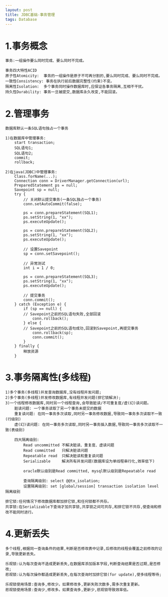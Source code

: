 ```yaml
---
layout: post
title: JDBC基础-事务管理
tags: Database
---
```

# 1.事务概念
	事务:一组操作要么同时完成、要么同时不完成。
	
	事务四大特性ACID
	原子性Atomicity:  事务的一组操作是原子不可再分割的,要么同时完成、要么同时不完成。
	一致性Consistency: 事务在执行前后数据完整性(约束)不变。	
	隔离性Isolation:  多个事务同时操作数据库时,应保证各事务隔离,互相不干扰。
	持久性Durability: 事务一旦被提交,数据库永久改变,不能回滚。
	
# 2.管理事务
	数据库默认一条SQL语句独占一个事务
	
	1)在数据库中管理事务:	
		start transaction;
		SQL语句1;
		SQL语句2;	
		commit;
		rollback;
                
	2)在java(JDBC)中管理事务:
		Class.forName(...);
		Connection conn = DriverManager.getConnection(url);		
		PreparedStatement ps = null;		
		Savepoint sp = null;
		try {
			// 关闭默认提交事务(一条SQL独占一个事务)
			conn.setAutoCommit(false);

			ps = conn.prepareStatement(SQL1);
			ps.setString(1, "xx");
			ps.executeUpdate();
			
			ps = conn.prepareStatement(SQL2);
			ps.setString(1, "xx");
			ps.executeUpdate();

			// 设置Savepoint
			sp = conn.setSavepoint();
			
			// 异常测试
			int i = 1 / 0;
			
			ps = conn.prepareStatement(SQL3);
			ps.setString(1, "xx");
			ps.executeUpdate();
			
			// 提交事务
			conn.commit();
		} catch (Exception e) {		
			if (sp == null) {
			// Savepoint之前的SQL语句失败,全部回滚
				conn.rollback();
			} else {
			// Savepoint之前的SQL语句成功,回滚到Savepoint,再提交事务
				conn.rollback(sp);
				conn.commit();
			}
		} finally {
			释放资源
		}
	
# 3.事务隔离性(多线程)
	1)多个事务(多线程)并发查询数据库,没有线程并发问题;
	2)多个事务(多线程)并发修改数据库,有线程并发问题(排它锁解决); 	
	3)一个线程修改数据库,同时另一个线程查询,会导致脏读/不可重复度/虚(幻)读问题。
		脏读问题: 一个事务读取了另一个事务未提交的数据
		重复读问题: 在同一事务多次读取,同时另一事务修改数据,导致同一事务多次读取不一致(行级别)
		虚(幻)读问题: 在同一事务多次读取,同时另一事务插入数据,导致同一事务多次读取不一致(表级别)
		
		四大隔离级别:
			Read uncommitted 不解决脏读、重复度、虚读问题
			Read committed 	 只解决脏读问题
			Repeatable read  只解决脏读和重复读问题
			Serializable 	 解决所有并发问题(数据库设为单线程串行化,效率低下)
			
			oracle默认级别是Read committed, mysql默认级别是Repeatable read
			
			查询隔离级别: select @@tx_isolation;
			设置隔离级别: set [global/session] transaction isolation level 隔离级别

	排它锁:任何情况下修改数据库都加排它锁,和任何锁都不共存。		
	共享锁:在Serializable下查询才加共享锁,共享锁之间可共存,和排它锁不共存,使查询和修改不能同时进行。	
	
# 4.更新丢失
	多个线程,根据同一查询条件的结果,判断是否修改表中记录,后修改的线程会覆盖之前修改的记录,导致更新丢失。
	
	乐观锁:认为每次查询不造成更新丢失,在数据库添加版本字段,判断查询结果是否过期,是否修改;
	悲观锁:认为每次操作都造成更新丢失,在每次查询时加排它锁(for update),使多线程等待; 	
	
	乐观锁使用场景:查询多,修改少。如果修改多,更新失败次数多,需多次重复更新。
	悲观锁使用场景:查询少,修改多。如果查询多,更新少,悲观锁导致效率低。